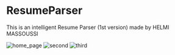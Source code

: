 # ResumeParser
This is an intelligent Resume Parser (1st version) made by HELMI MASSOUSSI

![home_page](https://user-images.githubusercontent.com/103006899/223124166-cb60b5e0-d750-45d4-9588-8d4ba9d4bb70.PNG)
![second](https://user-images.githubusercontent.com/103006899/223124218-61d31bb7-f092-4927-b13e-c3b0c6369137.PNG)
![third](https://user-images.githubusercontent.com/103006899/223124259-d3982af3-2a3e-4c8a-a16d-36740dad42fe.PNG)
